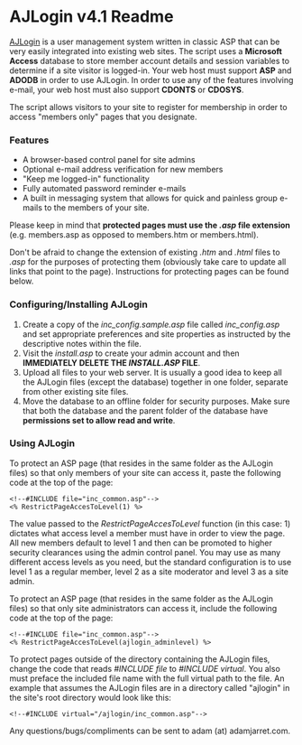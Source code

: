 
AJLogin v4.1 Readme
===================

[AJLogin](http://adamjarret.com/ajlogin) is a user management system written in classic ASP that can be very easily integrated into existing web sites. The script uses a **Microsoft Access** database to store member account details and session variables to determine if a site visitor is logged-in. Your web host must support **ASP** and **ADODB** in order to use AJLogin. In order to use any of the features involving e-mail, your web host must also support **CDONTS** or **CDOSYS**.	

The script allows visitors to your site to register for membership in order to access "members only" pages that you designate.

### Features ###

 * A browser-based control panel for site admins
 * Optional e-mail address verification for new members
 * "Keep me logged-in" functionality
 * Fully automated password reminder e-mails
 * A built in messaging system that allows for quick and painless group e-mails to the members of your site.

Please keep in mind that **protected pages must use the _.asp_ file extension** (e.g. members.asp as opposed to members.htm or members.html).

Don't be afraid to change the extension of existing _.htm_ and _.html_ files to _.asp_ for the purposes of protecting them (obviously take care to update all links that point to the page). Instructions for protecting pages can be found below.

### Configuring/Installing AJLogin ###
 1. Create a copy of the _inc_config.sample.asp_ file called _inc_config.asp_ and set appropriate preferences and site properties as instructed by the descriptive notes within the file.
 2. Visit the _install.asp_ to create your admin account and then **IMMEDIATELY DELETE THE _INSTALL.ASP_ FILE**.
 3. Upload all files to your web server. It is usually a good idea to keep all the AJLogin files (except the database) together in one folder, separate from other existing site files.
 4. Move the database to an offline folder for security purposes. Make sure that both the database and the parent folder of the database have **permissions set to allow read and write**.

### Using AJLogin ###

To protect an ASP page (that resides in the same folder as the AJLogin files) so that only members of your site can access it, paste the following code at the top of the page:

	<!--#INCLUDE file="inc_common.asp"-->
	<% RestrictPageAccesToLevel(1) %>

The value passed to the _RestrictPageAccesToLevel_ function (in this case: 1) dictates what access level a member must have in order to view the page. All new members default to level 1 and then can be promoted to higher security clearances using the admin control panel. You may use as many different access levels as you need, but the standard configuration is to use level 1 as a regular member, level 2 as a site moderator and level 3 as a site admin.

To protect an ASP page (that resides in the same folder as the AJLogin files) so that only site administrators can access it, include the following code at the top of the page:

	<!--#INCLUDE file="inc_common.asp"-->
	<% RestrictPageAccesToLevel(ajlogin_adminlevel) %>

To protect pages outside of the directory containing the AJLogin files, change the code that reads _#INCLUDE file_ to _#INCLUDE virtual_. You also must preface the included file name with the full virtual path to the file. An example that assumes the AJLogin files are in a directory called "ajlogin" in the site's root directory would look like this:

	<!--#INCLUDE virtual="/ajlogin/inc_common.asp"-->

Any questions/bugs/compliments can be sent to adam (at) adamjarret.com.